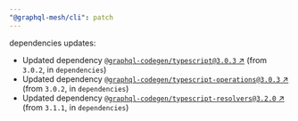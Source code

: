 ```yaml
---
"@graphql-mesh/cli": patch
---
```

dependencies updates:
  - Updated dependency [`@graphql-codegen/typescript@3.0.3` ↗︎](https://www.npmjs.com/package/@graphql-codegen/typescript/v/3.0.3) (from `3.0.2`, in `dependencies`)
  - Updated dependency [`@graphql-codegen/typescript-operations@3.0.3` ↗︎](https://www.npmjs.com/package/@graphql-codegen/typescript-operations/v/3.0.3) (from `3.0.2`, in `dependencies`)
  - Updated dependency [`@graphql-codegen/typescript-resolvers@3.2.0` ↗︎](https://www.npmjs.com/package/@graphql-codegen/typescript-resolvers/v/3.2.0) (from `3.1.1`, in `dependencies`)
